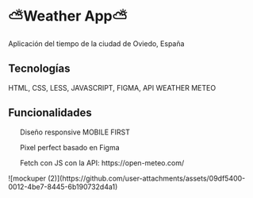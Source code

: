 # ⛅Weather App⛅

Aplicación del tiempo de la ciudad de Oviedo, España

<h2>Tecnologías</h2>

HTML, CSS, LESS, JAVASCRIPT, FIGMA, API WEATHER METEO

<H2>Funcionalidades</H2>
  <ul>Diseño responsive MOBILE FIRST</ul>
  <ul>Pixel perfect basado en Figma</ul>
  <ul>Fetch con JS con la API: https://open-meteo.com/</ul>
![mockuper (2)](https://github.com/user-attachments/assets/09df5400-0012-4be7-8445-6b190732d4a1)













